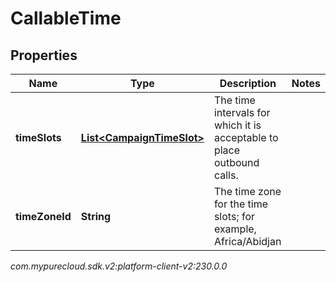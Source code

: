 # CallableTime


## Properties

| Name | Type | Description | Notes |
| ------------ | ------------- | ------------- | ------------- |
| **timeSlots** | [**List&lt;CampaignTimeSlot&gt;**](CampaignTimeSlot) | The time intervals for which it is acceptable to place outbound calls. |  |
| **timeZoneId** | **String** | The time zone for the time slots; for example, Africa/Abidjan |  |




_com.mypurecloud.sdk.v2:platform-client-v2:230.0.0_
